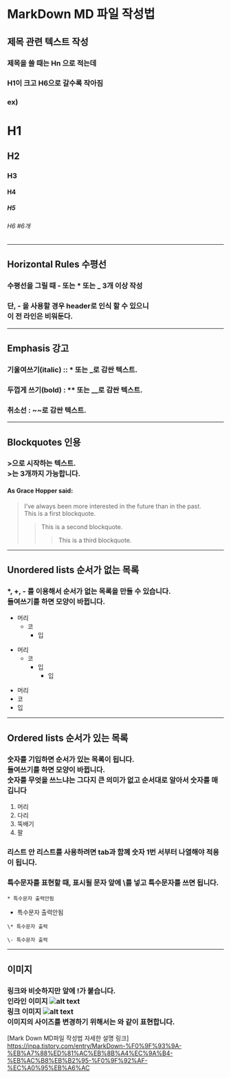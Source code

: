 # MarkDown MD 파일 작성법

## 제목 관련 텍스트 작성
### 제목을 쓸 때는 Hn 으로 적는데 <br>
### H1이 크고 H6으로 갈수록 작아짐
### ex)

# H1
## H2
### H3
#### H4
##### H5
###### H6 #6개
--------------------------------------
## Horizontal Rules 수평선
### 수평선을 그릴 때 - 또는 * 또는 _ 3개 이상 작성 <br>
### 단, - 을 사용할 경우 header로 인식 할 수 있으니<br> 이 전 라인은 비워둔다. <br>
--------------------------------------
## Emphasis 강고
### 기울여쓰기(italic)  :: * 또는 _로 감싼 텍스트.
### 두껍게 쓰기(bold) : ** 또는 __로 감싼 텍스트.
### 취소선 : ~~로 감싼 텍스트.
--------------------------------------
## Blockquotes 인용
### >으로 시작하는 텍스트. <br> >는 3개까지 가능합니다.
#### As Grace Hopper said:
> I’ve always been more interested in the future than in the past.    
> This is a first blockquote.
> > This is a second blockquote.
> > > This is a third blockquote.
--------------------------------------
## Unordered lists 순서가 없는 목록
### *, +, - 를 이용해서 순서가 없는 목록을 만들 수 있습니다. <br> 들여쓰기를 하면 모양이 바뀝니다.
* 머리
  * 코
    * 입
      
+ 머리
  + 코
    + 입
      * 입
 
- 머리
- 코
- 입
--------------------------------------
## Ordered lists 순서가 있는 목록
### 숫자를 기입하면 순서가 있는 목록이 됩니다. <br> 들여쓰기를 하면 모양이 바뀝니다. <br> 숫자를 무엇을 쓰느냐는 그다지 큰 의미가 없고 순서대로 알아서 숫자를 매깁니다
1. 머리
2. 다리
3. 뚝배기
5. 팔 <!-- 5번을 썻는데도 4번으로 표시된다. -->
### 리스트 안 리스트를 사용하려면 tab과 함꼐 숫자 1번 서부터 나열해야 적용이 됩니다.
### 특수문자를 표현할 때, 표시될 문자 앞에 \를 넣고 특수문자를 쓰면 됩니다.
    * 특수문자 출력안됨
-    특수문자 출력안됨
 
    \* 특수문자 출력
 
    \- 특수문자 출력
--------------------------------------
## 이미지
### 링크와 비슷하지만 앞에 !가 붙습니다. <br> 인라인 이미지 ![alt text](/test.png) <br> 링크 이미지 ![alt text](image_URL) <br> 이미지의 사이즈를 변경하기 위해서는 <img width="OOOpx" height="OOOpx"></img>와 같이 표현합니다.    

[Mark Down MD파일 작성법 자세한 설명 링크] https://inpa.tistory.com/entry/MarkDown-%F0%9F%93%9A-%EB%A7%88%ED%81%AC%EB%8B%A4%EC%9A%B4-%EB%AC%B8%EB%B2%95-%F0%9F%92%AF-%EC%A0%95%EB%A6%AC
